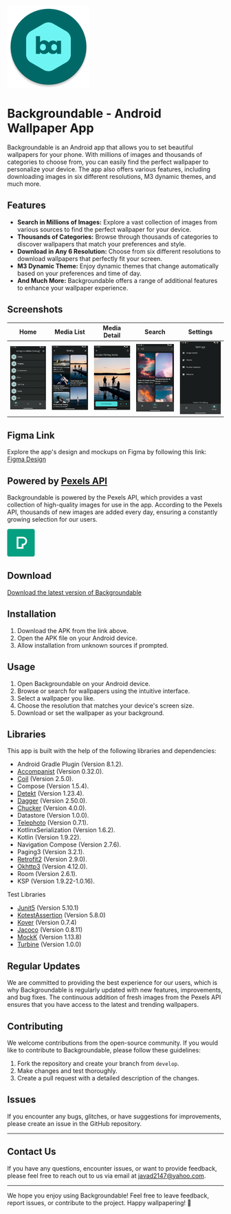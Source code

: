 
![Backgroundable Logo](app/src/main/res/mipmap-xxxhdpi/ic_launcher.webp)

# Backgroundable - Android Wallpaper App

Backgroundable is an Android app that allows you to set beautiful wallpapers for your phone. With millions of images and thousands of categories to choose from, you can easily find the perfect wallpaper to personalize your device. The app also offers various features, including downloading images in six different resolutions, M3 dynamic themes, and much more.

## Features

- **Search in Millions of Images:** Explore a vast collection of images from various sources to find the perfect wallpaper for your device.
- **Thousands of Categories:** Browse through thousands of categories to discover wallpapers that match your preferences and style.
- **Download in Any 6 Resolution:** Choose from six different resolutions to download wallpapers that perfectly fit your screen.
- **M3 Dynamic Theme:** Enjoy dynamic themes that change automatically based on your preferences and time of day.
- **And Much More:** Backgroundable offers a range of additional features to enhance your wallpaper experience.

## Screenshots

| Home                                                                            | Media List                                                                           | Media Detail                                                                             | Search                                                                              | Settings                                                                                |
|---------------------------------------------------------------------------------|--------------------------------------------------------------------------------------|------------------------------------------------------------------------------------------|-------------------------------------------------------------------------------------|-----------------------------------------------------------------------------------------|
| <img src="resource/screenshots/homeScreen.png" alt="Home" style="width:200px"/> | <img src="resource/screenshots/MediaList.png" alt="Media List" style="width:200px"/> | <img src="resource/screenshots/MediaDetail.png" alt="Media Detail" style="width:200px"/> | <img src="resource/screenshots/SearchScreen.png" alt="Search" style="width:200px"/> | <img src="resource/screenshots/SettingsScreen.png" alt="Settings" style="width:200px"/> |


## Figma Link

Explore the app's design and mockups on Figma by following this link: [Figma Design](https://www.figma.com/file/38WKj9umF8Wz84n21Uxn2O/Backgroundable?type=design&node-id=0%3A1&mode=design&t=g4D2qNkdP51Gopms-1)

## Powered by [Pexels API](https://www.pexels.com)

Backgroundable is powered by the Pexels API, which provides a vast collection of high-quality images for use in the app. According to the Pexels API, thousands of new images are added every day, ensuring a constantly growing selection for our users.

![Pexels Logo](resource/pexels.svg)

## Download

[Download the latest version of Backgroundable](https://github.com/javadjafari1/Backgroundable/releases)

## Installation

1. Download the APK from the link above.
2. Open the APK file on your Android device.
3. Allow installation from unknown sources if prompted.

## Usage

1. Open Backgroundable on your Android device.
2. Browse or search for wallpapers using the intuitive interface.
3. Select a wallpaper you like.
4. Choose the resolution that matches your device's screen size.
5. Download or set the wallpaper as your background.

## Libraries

This app is built with the help of the following libraries and dependencies:

- Android Gradle Plugin (Version 8.1.2).
- [Accompanist]([link_to_library2](https://github.com/google/accompanist)) (Version 0.32.0).
- [Coil](https://github.com/coil-kt/coil) (Version 2.5.0).
- Compose (Version 1.5.4).
- [Detekt](https://github.com/detekt/detekt) (Version 1.23.4).
- [Dagger](https://dagger.dev/) (Version 2.50.0).
- [Chucker](https://github.com/ChuckerTeam/chucker/) (Version 4.0.0).
- Datastore (Version 1.0.0).
- [Telephoto](https://github.com/saket/telephoto) (Version 0.7.1).
- KotlinxSerialization (Version 1.6.2).
- Kotlin (Version 1.9.22).
- Navigation Compose (Version 2.7.6).
- Paging3 (Version 3.2.1).
- [Retrofit2](https://github.com/square/retrofit) (Version 2.9.0).
- [Okhttp3](https://github.com/square/okhttp) (Version 4.12.0).
- Room (Version 2.6.1).
- KSP (Version 1.9.22-1.0.16).

Test Libraries

- [Junit5](https://github.com/junit-team/junit5) (Version 5.10.1)
- [KotestAssertion](https://github.com/kotest/kotest) (Version 5.8.0)
- [Kover](https://github.com/Kotlin/kotlinx-kover) (Version 0.7.4)
- [Jacoco](https://github.com/jacoco/jacoco) (Version 0.8.11)
- [MockK](https://github.com/mockk/mockk) (Version 1.13.8)
- [Turbine](https://github.com/cashapp/turbine) (Version 1.0.0)

## Regular Updates

We are committed to providing the best experience for our users, which is why Backgroundable is regularly updated with new features, improvements, and bug fixes. The continuous addition of fresh images from the Pexels API ensures that you have access to the latest and trending wallpapers.

## Contributing

We welcome contributions from the open-source community. If you would like to contribute to Backgroundable, please follow these guidelines:

1. Fork the repository and create your branch from `develop`.
2. Make changes and test thoroughly.
3. Create a pull request with a detailed description of the changes.

## Issues

If you encounter any bugs, glitches, or have suggestions for improvements, please create an issue in the GitHub repository.

---

## Contact Us

If you have any questions, encounter issues, or want to provide feedback, please feel free to reach out to us via email at [javad2147@yahoo.com](mailto:javad2147@yahoo.com).

---
We hope you enjoy using Backgroundable! Feel free to leave feedback, report issues, or contribute to the project. Happy wallpapering! 🎉
